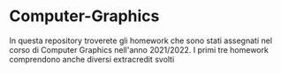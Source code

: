 # Computer-Graphics

In questa repository troverete gli homework che sono stati assegnati nel corso di Computer Graphics nell'anno 2021/2022. I primi tre homework comprendono anche diversi extracredit svolti
